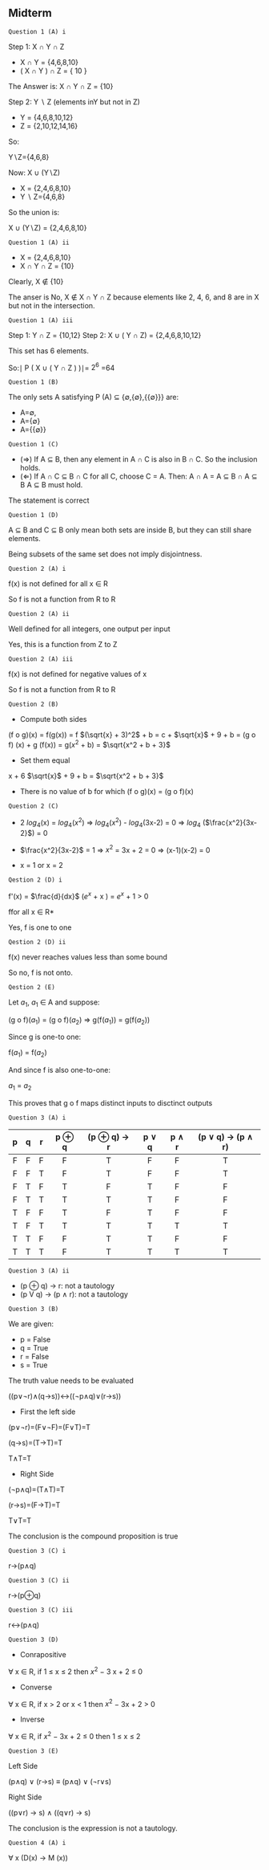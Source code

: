 ## Midterm

`Question 1 (A) i`

Step 1: X ∩ Y ∩ Z

- X ∩ Y = {4,6,8,10}
- ( X ∩ Y ) ∩ Z = { 10 }

The Answer is: X ∩ Y ∩ Z = {10}

Step 2: Y ∖ Z (elements inY but not in Z)

- Y = {4,6,8,10,12}
- Z = {2,10,12,14,16}

So:

Y∖Z={4,6,8}

Now: X ∪ (Y∖Z)

- X = {2,4,6,8,10}
- Y ∖ Z={4,6,8}

So the union is:

X ∪ (Y∖Z) = {2,4,6,8,10}

`Question 1 (A) ii`

- X = {2,4,6,8,10}
- X ∩ Y ∩ Z = {10}

Clearly, X ∉ {10}

The anser is No, X ∉ X ∩ Y ∩ Z because elements like 2, 4, 6, and 8 are in X but not in the intersection.

`Question 1 (A) iii`

Step 1: Y ∩ Z = {10,12}
Step 2: X ∪ ( Y ∩ Z) = {2,4,6,8,10,12}

This set has 6 elements.

So:∣ P ( X ∪ ( Y ∩ Z ) )∣= $2^6$ =64

`Question 1 (B)`

The only sets A satisfying P (A) ⊆ {∅,{∅},{{∅}}} are:

- A=∅,
- A={∅}
- A={{∅}}

`Question 1 (C)`

- (⇒) If A ⊆ B, then any element in A ∩ C is also in
  B ∩ C. So the inclusion holds.
- (⇐) If A ∩ C ⊆ B ∩ C for all C, choose C = A. Then:
  A ∩ A = A ⊆ B ∩ A ⊆ B
  A ⊆ B must hold.

The statement is correct

`Question 1 (D)`

A ⊆ B and C ⊆ B only mean both sets are inside B, but they can still share elements.

Being subsets of the same set does not imply disjointness.

`Question 2 (A) i`

f(x) is not defined for all x ∈ R

So f is not a function from R to R

`Question 2 (A) ii`

Well defined for all integers, one output per input

Yes, this is a function from Z to Z

`Question 2 (A) iii`

f(x) is not defined for negative values of x

So f is not a function from R to R

`Question 2 (B)`

- Compute both sides

(f o g)(x) = f(g(x)) = f $(\sqrt{x} + 3)^2$ + b =
c + $\sqrt{x}$ + 9 + b = (g o f) (x) + g (f(x)) =
g(${x}^2$ + b) = $\sqrt{x^2 + b + 3}$

- Set them equal

x + 6 $\sqrt{x}$ + 9 + b = $\sqrt{x^2 + b + 3}$

- There is no value of b for which (f o g)(x) = (g o f)(x)

`Question 2 (C)`

- 2 $log_4$(x) = $log_4$($x^2$) => $log_4$($x^2$) - $log_4$(3x-2) = 0 => $log_4$ ($\frac{x^2}{3x-2}$) = 0

- $\frac{x^2}{3x-2}$ = 1 => $x^2$ = 3x + 2 = 0 => (x-1)(x-2) = 0

- x = 1 or x = 2

`Qestion 2 (D) i`

f'(x) = $\frac{d}{dx}$ ($e^x$ + x ) = $e^x$ + 1 > 0

ffor all x ∈ R\*

Yes, f is one to one

`Qestion 2 (D) ii`

f(x) never reaches values less than some bound

So no, f is not onto.

`Qestion 2 (E)`

Let $a_1$, $a_1$ ∈ A and suppose:

(g o f)($a_1$) = (g o f)($a_2$) => g(f($a_1$)) = g(f($a_2$))

Since g is one-to one:

f($a_1$) = f($a_2$)

And since f is also one-to-one:

$a_1$ = $a_2$

This proves that g o f maps distinct inputs to disctinct outputs

`Question 3 (A) i`

|  p  |  q  |  r  | p ⊕ q | (p ⊕ q) → r | p ∨ q | p ∧ r | (p ∨ q) → (p ∧ r) |
| :-: | :-: | :-: | :---: | :---------: | :---: | :---: | :---------------: |
|  F  |  F  |  F  |   F   |      T      |   F   |   F   |         T         |
|  F  |  F  |  T  |   F   |      T      |   F   |   F   |         T         |
|  F  |  T  |  F  |   T   |      F      |   T   |   F   |         F         |
|  F  |  T  |  T  |   T   |      T      |   T   |   F   |         F         |
|  T  |  F  |  F  |   T   |      F      |   T   |   F   |         F         |
|  T  |  F  |  T  |   T   |      T      |   T   |   T   |         T         |
|  T  |  T  |  F  |   F   |      T      |   T   |   F   |         F         |
|  T  |  T  |  T  |   F   |      T      |   T   |   T   |         T         |

`Question 3 (A) ii`

- (p ⊕ q) -> r: not a tautology
- (p V q) -> (p ∧ r): not a tautology

`Question 3 (B)`

We are given:

- p = False
- q = True
- r = False
- s = True

The truth value needs to be evaluated

((p∨¬r)∧(q→s))↔((¬p∧q)∨(r→s))

- First the left side

(p∨¬r)=(F∨¬F)=(F∨T)=T

(q→s)=(T→T)=T

T∧T=T

- Right Side

(¬p∧q)=(T∧T)=T

(r→s)=(F→T)=T

T∨T=T

The conclusion is the compound proposition is true

`Question 3 (C) i`

r→(p∧q)

`Question 3 (C) ii`

r→(p⊕q)

`Question 3 (C) iii`

r↔(p∧q)

`Question 3 (D)`

- Conrapositive

∀ x ∈ R, if 1 ≤ x ≤ 2 then $x^2$ − 3 x + 2 ≤ 0

- Converse

∀ x ∈ R, if x > 2 or x < 1 then $x^2$ − 3x + 2 > 0

- Inverse

∀ x ∈ R, if $x^2$ − 3x + 2 ≤ 0 then 1 ≤ x ≤ 2

`Question 3 (E)`

Left Side

(p∧q) ∨ (r→s) ≡ (p∧q) ∨ (¬r∨s)

Right Side

((p∨r) → s) ∧ ((q∨r) → s)

The conclusion is the expression is not a tautology.

`Question 4 (A) i`

∀ x (D(x) → M (x))
